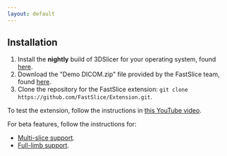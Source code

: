 ```yaml
---
layout: default
---
```


## Installation

1. Install the **nightly** build of 3DSlicer for your operating system, found [here](http://download.slicer.org/).
2. Download the "Demo DICOM.zip" file provided by the FastSlice team, found [here](https://drive.google.com/a/umich.edu/file/d/0B0dHApcloVBkVElBMDU0NDk3NGc/view?usp=sharing).
3. Clone the repository for the FastSlice extension: `git clone https://github.com/FastSlice/Extension.git`.

To test the extension, follow the instructions in [this YouTube video](https://youtu.be/qJFSeH6n0QE).

For beta features, follow the instructions for:
* [Multi-slice support](https://www.youtube.com/watch?v=DYjxMnqFd-Y).
* [Full-limb support](https://www.youtube.com/watch?v=RRTbvi0riAI).

